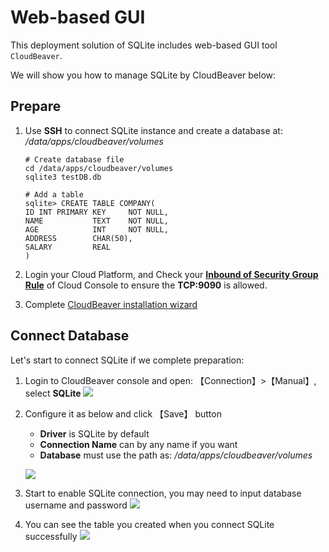 # Web-based GUI

This deployment solution of SQLite includes web-based GUI tool `CloudBeaver`. 

We will show you how to manage SQLite by CloudBeaver below:  

## Prepare

1. Use **SSH** to connect SQLite instance and create a database at: */data/apps/cloudbeaver/volumes* 
   ```
   # Create database file
   cd /data/apps/cloudbeaver/volumes
   sqlite3 testDB.db
   
   # Add a table
   sqlite> CREATE TABLE COMPANY(
   ID INT PRIMARY KEY     NOT NULL,
   NAME           TEXT    NOT NULL,
   AGE            INT     NOT NULL,
   ADDRESS        CHAR(50),
   SALARY         REAL
   )
   ```

2. Login your Cloud Platform, and Check your **[Inbound of Security Group Rule](https://support.websoft9.com/docs/faq/tech-instance.html)** of Cloud Console to ensure the **TCP:9090** is allowed.

3. Complete [CloudBeaver installation wizard](https://support.websoft9.com/docs/cloudbeaver/stack-installation.html)


## Connect Database

Let's start to connect SQLite if we complete preparation:  

1. Login to CloudBeaver console and open: 【Connection】>【Manual】, select **SQLite**
   ![](https://libs.websoft9.com/Websoft9/DocsPicture/zh/cloudbeaver/cloudbeaver-openconn-websoft9.png)

2. Configure it as below and click 【Save】 button

   - **Driver** is SQLite by default
   - **Connection Name** can by any name if you want
   - **Database** must use the path as: */data/apps/cloudbeaver/volumes*

   ![](https://libs.websoft9.com/Websoft9/DocsPicture/zh/cloudbeaver/cloudbeaver-openconnsqlite-websoft9.png)

3. Start to enable SQLite connection, you may need to input database username and password
   ![](https://libs.websoft9.com/Websoft9/DocsPicture/zh/cloudbeaver/cloudbeaver-conlogin-websoft9.png)

4. You can see the table you created when you connect SQLite successfully
   ![](https://libs.websoft9.com/Websoft9/DocsPicture/zh/cloudbeaver/cloudbeaver-listtable-websoft9.png)